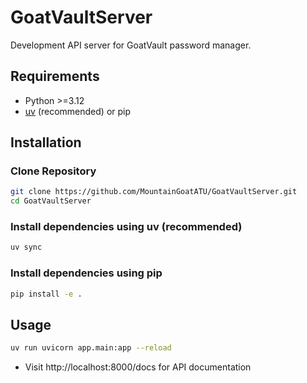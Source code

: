 # GoatVaultServer

Development API server for GoatVault password manager.

## Requirements

- Python >=3.12
- [uv](https://github.com/astral-sh/uv) (recommended) or pip

## Installation

### Clone Repository

```bash
git clone https://github.com/MountainGoatATU/GoatVaultServer.git
cd GoatVaultServer
```

### Install dependencies using uv (recommended)

```bash
uv sync
```

### Install dependencies using pip

```bash
pip install -e .
```

## Usage

```bash
uv run uvicorn app.main:app --reload
```
- Visit http://localhost:8000/docs for API documentation
